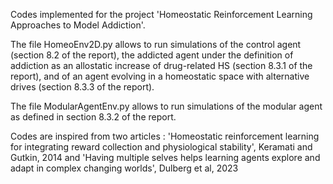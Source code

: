 Codes implemented for the project 'Homeostatic Reinforcement Learning Approaches to Model Addiction'.

The file HomeoEnv2D.py allows to run simulations of the control agent (section 8.2 of the report), 
the addicted agent under the definition of addiction as an allostatic increase of drug-related HS (section 8.3.1 of the report),
and of an agent evolving in a homeostatic space with alternative drives (section 8.3.3 of the report).

The file ModularAgentEnv.py allows to run simulations of the modular agent as defined in section 8.3.2 of the report.

Codes are inspired from two articles : 'Homeostatic reinforcement learning for integrating reward collection and physiological stability', Keramati and Gutkin, 2014 
and 'Having multiple selves helps learning agents explore and adapt in complex changing worlds', Dulberg et al, 2023
